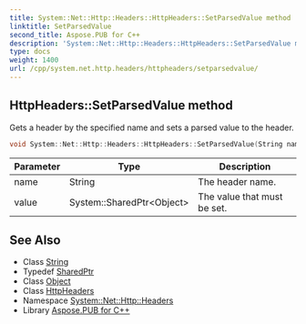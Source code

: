 ```yaml
---
title: System::Net::Http::Headers::HttpHeaders::SetParsedValue method
linktitle: SetParsedValue
second_title: Aspose.PUB for C++
description: 'System::Net::Http::Headers::HttpHeaders::SetParsedValue method. Gets a header by the specified name and sets a parsed value to the header in C++.'
type: docs
weight: 1400
url: /cpp/system.net.http.headers/httpheaders/setparsedvalue/
---
```

## HttpHeaders::SetParsedValue method


Gets a header by the specified name and sets a parsed value to the header.

```cpp
void System::Net::Http::Headers::HttpHeaders::SetParsedValue(String name, System::SharedPtr<Object> value)
```


| Parameter | Type | Description |
| --- | --- | --- |
| name | String | The header name. |
| value | System::SharedPtr\<Object\> | The value that must be set. |

## See Also

* Class [String](../../../system/string/)
* Typedef [SharedPtr](../../../system/sharedptr/)
* Class [Object](../../../system/object/)
* Class [HttpHeaders](../)
* Namespace [System::Net::Http::Headers](../../)
* Library [Aspose.PUB for C++](../../../)
